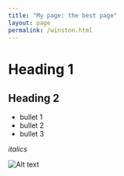 ```yaml
---
title: "My page: the best page"
layout: page
permalink: /winston.html
---
```


# Heading 1

## Heading 2

- bullet 1
- bullet 2
- bullet 3

*italics*


![Alt text](https://github.com/Git-Gabe-Hub/demo-dead-project/blob/main/objects/IMG_6390.JPG?raw=true)
